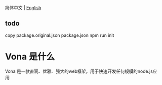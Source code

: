 简体中文 | [English](./README.en-US.md)

## todo

copy package.original.json package.json
npm run init

# Vona 是什么

Vona 是一款直观、优雅、强大的web框架，用于快速开发任何规模的node.js应用
